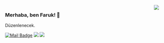 <img align='right' src="https://github-readme-stats.vercel.app/api?username=nikoplotis&show_icons=true">

### Merhaba, ben Faruk! 👋
Düzenlenecek.

[![Mail Badge](https://img.shields.io/badge/gokerguner@gmail.com-c14438?style=for-the-badge&logo=Gmail&logoColor=white&link=mailto:gokerguner@gmail.com)](mailto:nikoplotis@gmail.com)
[![](https://img.shields.io/badge/linkedin-%230077B5.svg?&style=for-the-badge&logo=linkedin&logoColor=white)](https://www.linkedin.com/in/nikoplotis/)
[![](https://img.shields.io/badge/twitter-%231DA1F2.svg?&style=for-the-badge&logo=twitter&logoColor=white)](https://www.twitter.com/nikoplotis)


<!--
**gokerguner/gokerguner** is a ✨ _special_ ✨ repository because its `README.md` (this file) appears on your GitHub profile.

Here are some ideas to get you started:

- 🔭 I’m currently working on ...
- 🌱 I’m currently learning ...
- 👯 I’m looking to collaborate on ...
- 🤔 I’m looking for help with ...
- 💬 Ask me about ...
- 📫 How to reach me: ...
- 😄 Pronouns: ...
- ⚡ Fun fact: ...
-->
